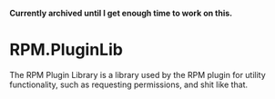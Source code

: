 **Currently archived until I get enough time to work on this.**

# RPM.PluginLib

The RPM Plugin Library is a library used by the RPM plugin for utility functionality, such as requesting permissions, and shit like that.
